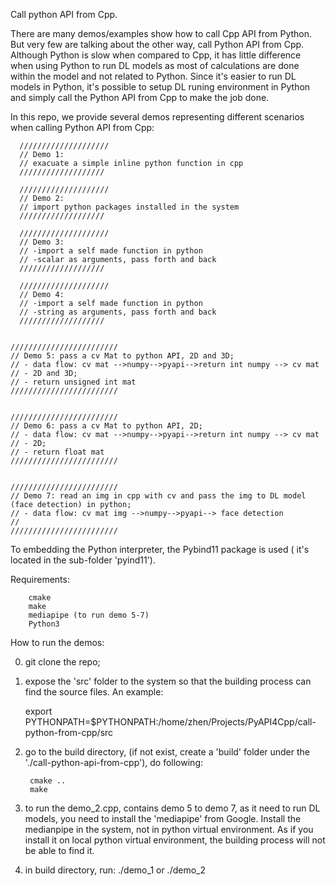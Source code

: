 Call python API from Cpp. 

There are many demos/examples show how to call Cpp API from Python. But very few are talking about the other way, call Python API from Cpp. Although Python is slow when compared to Cpp, it has little difference when using Python to run DL models as most of calculations are done within the model and not related to Python. Since it's easier to run DL models in Python, it's possible to setup DL runing environment in Python and simply call the Python API from Cpp to make the job done. 

In this repo, we provide several demos representing different scenarios when calling Python API from Cpp:

	  //////////////////// 
	  // Demo 1: 
	  // exacuate a simple inline python function in cpp
	  ///////////////////

	  //////////////////// 
	  // Demo 2: 
	  // import python packages installed in the system
	  ///////////////////

	  //////////////////// 
	  // Demo 3: 
	  // -import a self made function in python 
	  // -scalar as arguments, pass forth and back 
	  ///////////////////

	  //////////////////// 
	  // Demo 4: 
	  // -import a self made function in python
	  // -string as arguments, pass forth and back 
	  ///////////////////


	////////////////////////
	// Demo 5: pass a cv Mat to python API, 2D and 3D; 
	// - data flow: cv mat -->numpy-->pyapi-->return int numpy --> cv mat 
	// - 2D and 3D; 
	// - return unsigned int mat
	////////////////////////
 

	////////////////////////
	// Demo 6: pass a cv Mat to python API, 2D; 
	// - data flow: cv mat -->numpy-->pyapi-->return int numpy --> cv mat 
	// - 2D; 
	// - return float mat
	////////////////////////
 

	////////////////////////
	// Demo 7: read an img in cpp with cv and pass the img to DL model (face detection) in python; 
	// - data flow: cv mat img -->numpy-->pyapi--> face detection
	// 
	////////////////////////

To embedding the Python interpreter, the Pybind11 package is used ( it's located in the sub-folder 'pyind11').  

Requirements:
		
		cmake
		make
		mediapipe (to run demo 5-7)
		Python3



How to run the demos:

0. git clone the repo;

1. expose the 'src' folder to the system so that the building process can find the source files. An example:

	export PYTHONPATH=$PYTHONPATH:/home/zhen/Projects/PyAPI4Cpp/call-python-from-cpp/src

2. go to the build directory, (if not exist, create a 'build' folder under the './call-python-api-from-cpp'), do following:

		cmake ..
		make

3. to run the demo_2.cpp, contains demo 5 to demo 7, as it need to run DL models, you need to install the 'mediapipe' from Google. Install the medianpipe in the system, not in python virtual environment. As if you install it on local python virtual environment, the building process will not be able to find it. 

4. in build directory, run:
	./demo_1
	or 
	./demo_2



 





 
